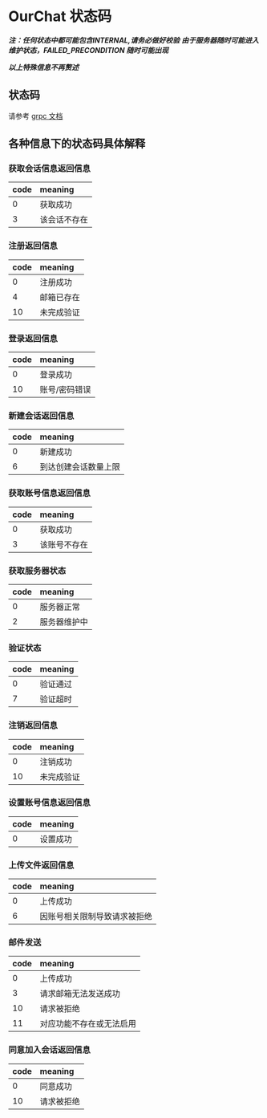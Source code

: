 # OurChat 状态码

**_注：任何状态中都可能包含INTERNAL,请务必做好校验_**
**_由于服务器随时可能进入维护状态，FAILED_PRECONDITION 随时可能出现_**

**_以上特殊信息不再赘述_**

## 状态码

请参考 [grpc 文档](https://grpc.io/docs/guides/status-codes/)

## 各种信息下的状态码具体解释

### 获取会话信息返回信息

| code | meaning      |
| :--- | :----------- |
| 0    | 获取成功     |
| 3    | 该会话不存在 |

### 注册返回信息

| code | meaning    |
| :--- | :--------- |
| 0    | 注册成功   |
| 4    | 邮箱已存在 |
| 10   | 未完成验证 |

### 登录返回信息

| code | meaning       |
| :--- | :------------ |
| 0    | 登录成功      |
| 10   | 账号/密码错误 |

### 新建会话返回信息

| code | meaning              |
| :--- | :------------------- |
| 0    | 新建成功             |
| 6    | 到达创建会话数量上限 |

### 获取账号信息返回信息

| code | meaning      |
| :--- | :----------- |
| 0    | 获取成功     |
| 3    | 该账号不存在 |

### 获取服务器状态

| code | meaning      |
| :--- | :----------- |
| 0    | 服务器正常   |
| 2    | 服务器维护中 |

### 验证状态

| code | meaning    |
| :--- | :--------- |
| 0    | 验证通过   |
| 7    | 验证超时   |

### 注销返回信息

| code | meaning    |
| :--- | :--------- |
| 0    | 注销成功   |
| 10   | 未完成验证 |

### 设置账号信息返回信息

| code | meaning    |
| :--- | :--------- |
| 0    | 设置成功   |

### 上传文件返回信息

| code | meaning                      |
| :--- | :--------------------------- |
| 0    | 上传成功                     |
| 6    | 因账号相关限制导致请求被拒绝 |

### 邮件发送

| code | meaning                  |
| :--- | :----------------------- |
| 0    | 上传成功                 |
| 3    | 请求邮箱无法发送成功     |
| 10   | 请求被拒绝               |
| 11   | 对应功能不存在或无法启用 |

### 同意加入会话返回信息

| code | meaning        |
| :--- | :------------- |
| 0    | 同意成功       |
| 10   | 请求被拒绝     |
